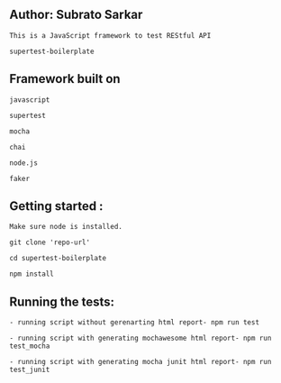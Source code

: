 Author: Subrato Sarkar
------------------------------

```
This is a JavaScript framework to test REStful API

supertest-boilerplate

````

Framework built on
------------------------------

```
javascript

supertest

mocha

chai

node.js

faker

```

Getting started :
------------------------------

```
Make sure node is installed.

git clone 'repo-url'

cd supertest-boilerplate

npm install

```

Running the tests:
-------------------
```
- running script without gerenarting html report- npm run test

- running script with generating mochawesome html report- npm run test_mocha

- running script with generating mocha junit html report- npm run test_junit

```